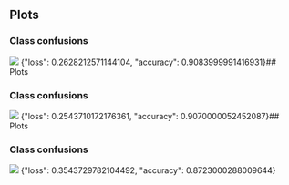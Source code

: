 ## Plots
### Class confusions
![](https://asset.cml.dev/dd5e8dfd618e848ad3b7a07d285e92417fae610b?cml=png)
{"loss": 0.2628212571144104, "accuracy": 0.9083999991416931}## Plots
### Class confusions
![](https://asset.cml.dev/3491794162c0645630c1affe6335d5dac382a1d1?cml=png)
{"loss": 0.2543710172176361, "accuracy": 0.9070000052452087}## Plots
### Class confusions
![](https://asset.cml.dev/ecfb9cd55f2ecf7f787ed5048c3f2c7afdbe77d2?cml=png)
{"loss": 0.3543729782104492, "accuracy": 0.8723000288009644}